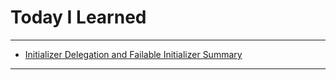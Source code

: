 # Today I Learned

---

- [Initializer Delegation and Failable Initializer Summary](https://vincentgeranium.github.io/ios,/swift/2020/03/25/basicSyntax.html)

---
